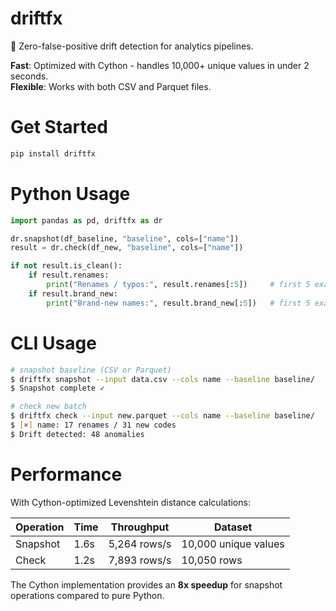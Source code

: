 # driftfx

🚦  Zero-false-positive drift detection for analytics pipelines.

**Fast**: Optimized with Cython - handles 10,000+ unique values in under 2 seconds.  
**Flexible**: Works with both CSV and Parquet files.

# Get Started
```bash
pip install driftfx
```

# Python Usage
```python
import pandas as pd, driftfx as dr

dr.snapshot(df_baseline, "baseline", cols=["name"])
result = dr.check(df_new, "baseline", cols=["name"])

if not result.is_clean():
    if result.renames:
        print("Renames / typos:", result.renames[:5])     # first 5 examples
    if result.brand_new:
        print("Brand-new names:", result.brand_new[:5])   # first 5 examples
```

# CLI Usage
```bash
# snapshot baseline (CSV or Parquet)
$ driftfx snapshot --input data.csv --cols name --baseline baseline/
$ Snapshot complete ✓

# check new batch
$ driftfx check --input new.parquet --cols name --baseline baseline/
$ [✖] name: 17 renames / 31 new codes
$ Drift detected: 48 anomalies 
```

# Performance

With Cython-optimized Levenshtein distance calculations:

| Operation | Time | Throughput | Dataset |
|-----------|------|------------|---------|
| Snapshot | 1.6s | 5,264 rows/s | 10,000 unique values |
| Check | 1.2s | 7,893 rows/s | 10,050 rows |

The Cython implementation provides an **8x speedup** for snapshot operations compared to pure Python.